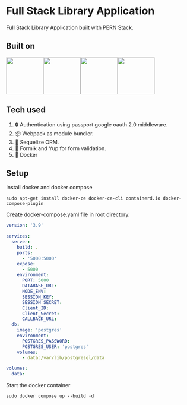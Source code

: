 # Full Stack Library Application
Full Stack Library Application built with PERN Stack.

## Built on

<div style="display: flex; flex-direction: row;">
<img src="https://cdn.iconscout.com/icon/free/png-256/postgresql-11-1175122.png" height="100">
<img src="https://www.mementotech.in/assets/images/icons/express.png" height="100">
<img src="https://styles.redditmedia.com/t5_2su6s/styles/communityIcon_4g1uo0kd87c61.png" height="100">
<img src="https://cdn-icons-png.flaticon.com/512/5968/5968322.png" height="100">
</div>

## Tech used
1) 🔒 Authentication using passport google oauth 2.0 middleware.
2) 📦 Webpack as module bundler.
3) 📙 Sequelize ORM.
4) 📝 Formik and Yup for form validation.
5) 🐋 Docker

## Setup 

Install docker and docker compose

```console
sudo apt-get install docker-ce docker-ce-cli containerd.io docker-compose-plugin
```

Create docker-compose.yaml file in root directory.

```yaml
version: '3.9'

services:
  server:
    build: .
    ports:
      - '5000:5000'
    expose:
      - 5000
    environment:
      PORT: 5000
      DATABASE_URL: 
      NODE_ENV: 
      SESSION_KEY:
      SESSION_SECRET:
      Client_ID:
      Client_Secret:
      CALLBACK_URL:
  db:
    image: 'postgres'
    environment:
      POSTGRES_PASSWORD:
      POSTGRES_USER: 'postgres'
    volumes:
      - data:/var/lib/postgresql/data

volumes:
  data:
```

Start the docker container

```console
sudo docker compose up --build -d
```

